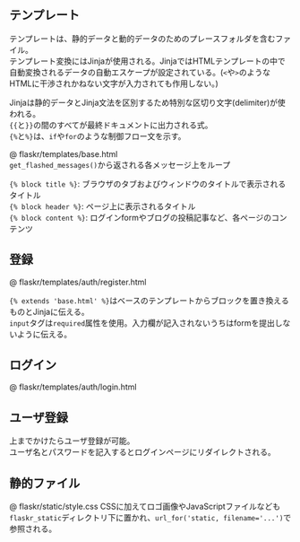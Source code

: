 ## テンプレート  

テンプレートは、静的データと動的データのためのプレースフォルダを含むファイル。  
テンプレート変換にはJinjaが使用される。JinjaではHTMLテンプレートの中で自動変換されるデータの自動エスケープが設定されている。(`<`や`>`のようなHTMLに干渉されかねない文字が入力されても作用しない。)  

Jinjaは静的データとJinja文法を区別するため特別な区切り文字(delimiter)が使われる。  
`{{`と`}}`の間のすべてが最終ドキュメントに出力される式。  
`{%`と`%}`は、`if`や`for`のような制御フロー文を示す。  

@ flaskr/templates/base.html  
`get_flashed_messages()`から返される各メッセージ上をループ

`{% block title %}`: ブラウザのタブおよびウィンドウのタイトルで表示されるタイトル  
`{% block header %}`: ページ上に表示されるタイトル  
`{% block content %}`: ログインformやブログの投稿記事など、各ページのコンテンツ  

## 登録  
@ flaskr/templates/auth/register.html  

`{% extends 'base.html' %}`はベースのテンプレートからブロックを置き換えるものとJinjaに伝える。  
`input`タグは`required`属性を使用。入力欄が記入されないうちはformを提出しないように伝える。

## ログイン  
@ flaskr/templates/auth/login.html  

## ユーザ登録  
上までかけたらユーザ登録が可能。  
ユーザ名とパスワードを記入するとログインページにリダイレクトされる。  

## 静的ファイル  
@ flaskr/static/style.css
CSSに加えてロゴ画像やJavaScriptファイルなども`flaskr_static`ディレクトリ下に置かれ、`url_for('static, filename='...')`で参照される。  